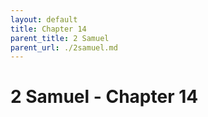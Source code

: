 ```yaml
---
layout: default
title: Chapter 14
parent_title: 2 Samuel
parent_url: ./2samuel.md
---
```


# 2 Samuel - Chapter 14
